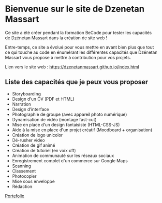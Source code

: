 Bienvenue sur le site de Dzenetan Massart
======================================

Ce site a été créer pendant la formation BeCode pour tester les capacités de Dzénetan Massart dans la création de site web !

Entre-temps, ce site a évolué pour vous mettre en avant bien plus que tout ce qui touche au code en énumérant les différentes capacités que Dzénetan Massart vous propose à mettre à contribution pour vos projets.

Lien vers le site web : https://dzenetanmassart.github.io/index.html

## Liste des capacités que je peux vous proposer
-   Storyboarding                                                          
-   Design d'un CV (PDF et HTML)                                           
-   Narration                                                              
-   Design d'interface                                                     
-   Photographie de groupe (avec appareil photo numérique)                 
-   Dynamisation de vidéo (montage fast-cut)                               
-   Mise en place d'un design fantaisiste (HTML-CSS-JS)                    
-   Aide à la mise en place d'un projet créatif (Moodboard + organisation) 
-   Création de logo unicolor                                              
-   Dé-rusher video                                                        
-   Création de gif animé                                                  
-   Création de tutoriel (en voix off)                                     
-   Animation de communauté sur les réseaux sociaux                        
-   Enregistrement complet d'un commerce sur Google Maps                   
-   Scanning                                                               
-   Classement                                                             
-   Photocopier                                                            
-   Mise sous enveloppe
-   Rédaction

[Portefolio](https://dzenetanmassart.github.io/portefolio.html)
